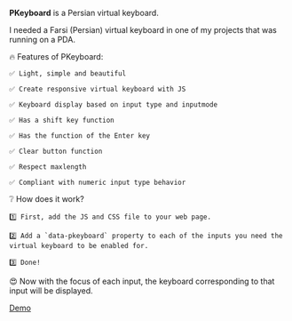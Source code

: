 **PKeyboard** is a Persian virtual keyboard.

I needed a Farsi (Persian) virtual keyboard in one of my projects that was running on a PDA.



🔥 Features of PKeyboard:

	✅ Light, simple and beautiful
  
	✅ Create responsive virtual keyboard with JS
  
	✅ Keyboard display based on input type and inputmode
  
	✅ Has a shift key function
  
  	✅ Has the function of the Enter key
  
  	✅ Clear button function
  
  	✅ Respect maxlength
  
  	✅ Compliant with numeric input type behavior

  



❔ How does it work?

	1️⃣ First, add the JS and CSS file to your web page.

	2️⃣ Add a `data-pkeyboard` property to each of the inputs you need the virtual keyboard to be enabled for.

	3️⃣ Done!



😍 Now with the focus of each input, the keyboard corresponding to that input will be displayed.

[Demo](https://hamidrezayazdani.github.io/PBoard/)
